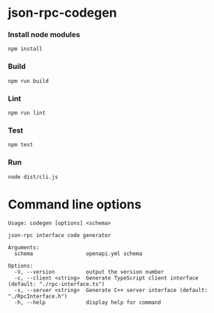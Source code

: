 # json-rpc-codegen

### Install node modules

```
npm install
```

### Build
```
npm run build
```

### Lint
```
npm run lint
```

### Test
```
npm test
```

### Run
```
node dist/cli.js
```

# Command line options
```
Usage: codegen [options] <schema>

json-rpc interface code generator

Arguments:
  schema                 openapi.yml schema

Options:
  -V, --version          output the version number
  -c, --client <string>  Generate TypeScript client interface (default: "./rpc-interface.ts")
  -s, --server <string>  Generate C++ server interface (default: "./RpcInterface.h")
  -h, --help             display help for command
  ```
